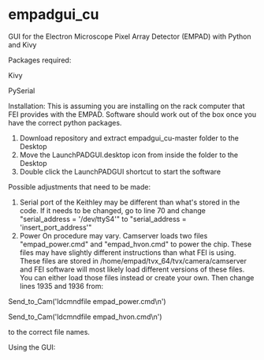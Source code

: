 # empadgui_cu
GUI for the Electron Microscope Pixel Array Detector (EMPAD) with Python and Kivy

Packages required:

Kivy

PySerial

Installation:
This is assuming you are installing on the rack computer that FEI provides with the EMPAD.  Software should work out of the box once you have the correct python packages.

1) Download repository and extract empadgui_cu-master folder to the Desktop
2) Move the LaunchPADGUI.desktop icon from inside the folder to the Desktop
3) Double click the LaunchPADGUI shortcut to start the software

Possible adjustments that need to be made:

1) Serial port of the Keithley may be different than what's stored in the code.  If it needs to be changed, go to line 70 and change "serial_address = '/dev/ttyS4'" to "serial_address = 'insert_port_address'"
2) Power On procedure may vary.  Camserver loads two files "empad_power.cmd" and "empad_hvon.cmd" to power the chip.  These files may have slightly different instructions than what FEI is using.  These files are stored in /home/empad/tvx_64/tvx/camera/camserver and FEI software will most likely load different versions of these files.  You can either load those files instead or create your own.  Then change lines 1935 and 1936 from:
  
  Send_to_Cam('ldcmndfile empad_power.cmd\n')
            
  Send_to_Cam('ldcmndfile empad_hvon.cmd\n')
  
to the correct file names.

Using the GUI:
